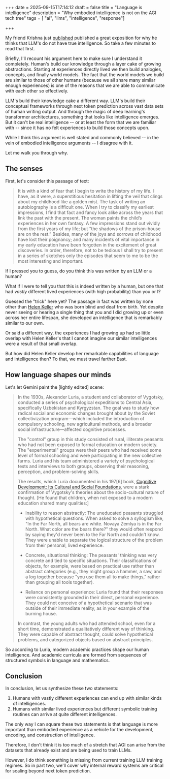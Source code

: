 +++
date = 2025-09-15T17:14:12
draft = false
title = "Language is intelligence"
description = "Why embodied intelligence is not on the AGI tech tree"
tags = [ "ai", "llms", "intelligence", "response"]

+++

My friend Krishna just [published](https://highentropythoughts.substack.com/p/the-ungrounded-flavor) published a great exposition for why he thinks that LLM's do not have true intelligence. So take a few minutes to read that first.

Briefly, I'll recount his argument here to make sure I understand it completely. Human's build our knowledge through a layer cake of growing abstractions. Starting at experiences directly lived we then build analogies, concepts, and finally world models. The fact that the world models we build are similar to those of other humans (because we all share many similar enough experiences) is one of the reasons that we are able to communicate with each other so effectively.

LLM's build their knowledge cake a different way. LLM's build their conceptual frameworks through next token prediction across vast data sets of human writing output. And through the magic of deep learning's transformer architectures, something that looks like intelligence emerges. But it can't be real intelligence -- or at least the form that we are familiar with -- since it has no felt experiences to build those concepts upon.

While I think this argument is well stated and commonly believed -- in the vein of embodied intelligence arguments -- I disagree with it.

Let me walk you through why.

## The senses
First, let's consider this passage of text:

> It is with a kind of fear that I begin to write the history of my life. I have, as it were, a superstitious hesitation in lifting the veil that clings about my childhood like a golden mist. The task of writing an autobiography is a difficult one. When I try to classify my earliest impressions, I find that fact and fancy look alike across the years that link the past with the present. The woman paints the child’s experiences in her own fantasy. A few impressions stand out vividly from the first years of my life; but “the shadows of the prison-house are on the rest.” Besides, many of the joys and sorrows of childhood have lost their poignancy; and many incidents of vital importance in my early education have been forgotten in the excitement of great discoveries. In order, therefore, not to be tedious I shall try to present in a series of sketches only the episodes that seem to me to be the most interesting and important.

If I pressed you to guess, do you think this was written by an LLM or a human?

What if I were to tell you that this is indeed written by a human, but one that had _vastly_ different lived experiences (with high probability) than you or I?

Guessed the "trick" here yet? The passage in fact was written by none other than [Helen Keller](https://standardebooks.org/ebooks/helen-keller/the-story-of-my-life/text/chapter-1-1) who was born blind and deaf from birth. Yet despite never seeing or hearing a single thing that you and I did growing up or even across her entire lifespan, she developed an intelligence that is remarkably similar to our own.

Or said a different way, the experiences I had growing up had so little overlap with Helen Keller's that I cannot imagine our similar intelligences were a result of that small overlap.

But how did Helen Keller develop her remarkable capabilities of language and intelligence then? To that, we must travel farther East.

## How language shapes our minds
Let's let Gemini paint the [lightly edited] scene:
> In the 1930s, Alexander Luria, a student and collaborator of Vygotsky, conducted a series of psychological expeditions to Central Asia, specifically Uzbekistan and Kyrgyzstan. The goal was to study how radical social and economic changes brought about by the Soviet collectivization program—which included the introduction of compulsory schooling, new agricultural methods, and a broader social infrastructure—affected cognitive processes.
>
> The "control" group in this study consisted of rural, illiterate peasants who had not been exposed to formal education or modern society. The "experimental" groups were their peers who had received some level of formal schooling and were participating in the new collective farms. Luria and his team administered a variety of psychological tests and interviews to both groups, observing their reasoning, perception, and problem-solving skills.
>
> The results, which Luria documented in his 197[6] book, [Cognitive Development: Its Cultural and Social Foundations](https://www.amazon.com/Cognitive-Development-Cultural-Social-Foundations/dp/0674137329/ref=sr_1_1), were a stark confirmation of Vygotsky's theories about the socio-cultural nature of thought. [He found that children, when not exposed to a modern education shared many qualities:]
>
> * Inability to reason abstractly: The uneducated peasants struggled with hypothetical questions. When asked to solve a syllogism like, "In the Far North, all bears are white. Novaya Zemlya is in the Far North. What color are the bears there?" they would often respond by saying they'd never been to the Far North and couldn't know. They were unable to separate the logical structure of the problem from their personal, lived experience.
>
> * Concrete, situational thinking: The peasants' thinking was very concrete and tied to specific situations. Their classifications of objects, for example, were based on practical use rather than abstract categories (e.g., they might group a hammer, a saw, and a log together because "you use them all to make things," rather than grouping all tools together).
>
> * Reliance on personal experience: Luria found that their responses were consistently grounded in their direct, personal experience. They could not conceive of a hypothetical scenario that was outside of their immediate reality, as in your example of the burning house.
>
> In contrast, the young adults who had attended school, even for a short time, demonstrated a qualitatively different way of thinking. They were capable of abstract thought, could solve hypothetical problems, and categorized objects based on abstract principles.

So according to Luria, modern academic practices shape our human intelligence. And academic curricula are formed from sequences of structured symbols in language and mathematics.

## Conclusion
In conclusion, let us synthesize these two statements:

1. Humans with vastly different experiences can end up with similar kinds of intelligences.
2. Humans with similar lived experiences but different symbolic training routines can arrive at quite different intelligences.

The only way I can square these two statements is that language is more important than embodied experience as a vehicle for the development, encoding, and construction of intelligence.

Therefore, I don't think it is too much of a stretch that AGI can arise from the datasets that already exist and are being used to train LLMs.

However, I do think something is missing from current training LLM training regimes. So in part two, we'll cover why internal reward systems are critical for scaling beyond next token prediction.
